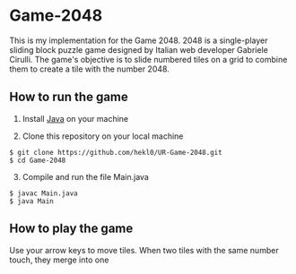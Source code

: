 # Game-2048
This is my implementation for the Game 2048.
2048 is a single-player sliding block puzzle game designed by Italian web developer Gabriele Cirulli. The game's objective is to slide numbered tiles on a grid to combine them to create a tile with the number 2048.
## How to run the game
1. Install [Java](https://www.java.com/en/download/) on your machine

2. Clone this repository on your local machine
```
$ git clone https://github.com/hekl0/UR-Game-2048.git
$ cd Game-2048
```
3. Compile and run the file Main.java 
``` 
$ javac Main.java 
$ java Main
```
## How to play the game 
Use your arrow keys to move tiles. When two tiles with the same number touch, they merge into one
